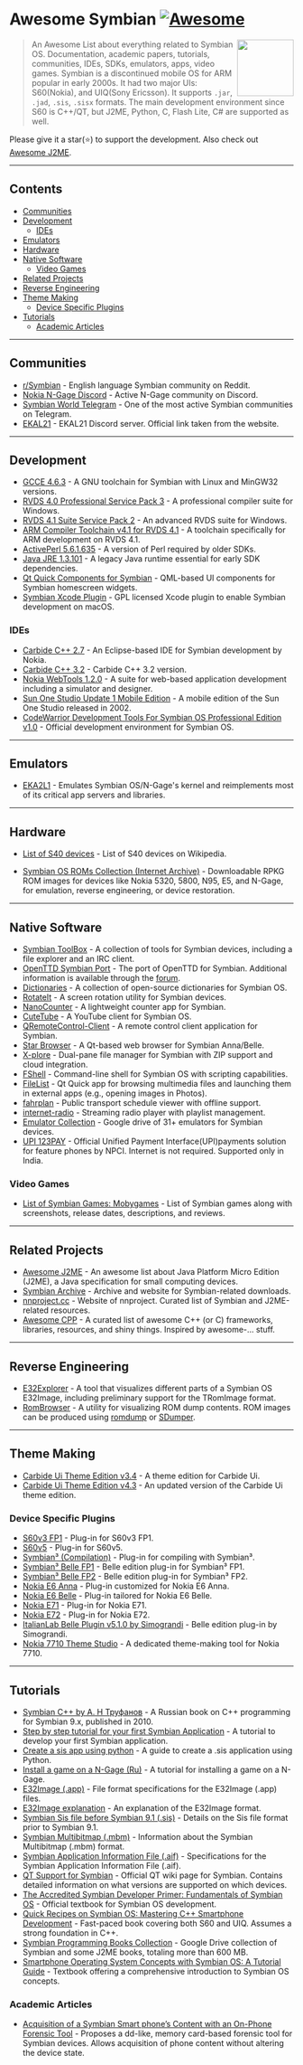 # Awesome Symbian [![Awesome](https://awesome.re/badge.svg)](https://awesome.re)

[<img src="symbian-logo.png" align="right" width="100">](https://en.wikipedia.org/wiki/Symbian)

> An Awesome List about everything related to Symbian OS. Documentation, academic papers, tutorials, communities, IDEs, SDKs, emulators, apps, video games. Symbian is a discontinued mobile OS for ARM popular in early 2000s. It had two major UIs: S60(Nokia), and UIQ(Sony Ericsson). It supports `.jar`, `.jad`, `.sis`, `.sisx` formats. The main development environment since S60 is C++/QT, but J2ME, Python, C, Flash Lite, C# are supported as well. 

Please give it a star(⭐) to support the development. Also check out [Awesome J2ME](https://github.com/hstsethi/awesome-j2me).

---

## Contents

- [Communities](#communities)
- [Development](#development)
   - [IDEs](#ides)
- [Emulators](#emulators)
- [Hardware](#hardware)
- [Native Software](#native-software)
   - [Video Games](#video-games)
- [Related Projects](#related-projects)
- [Reverse Engineering](#reverse-engineering)
- [Theme Making](#theme-making)
   - [Device Specific Plugins](#device-specific-plugins)
- [Tutorials](#tutorials)
    - [Academic Articles](#academic-articles)
---


## Communities

- [r/Symbian](https://reddit.com/r/Symbian) - English language Symbian community on Reddit.
- [Nokia N-Gage Discord](https://discord.gg/dbUzqJ26vs) - Active N-Gage community on Discord.
- [Symbian World Telegram](https://t.me/symbian_world) - One of the most active Symbian communities on Telegram.
- [EKAL21](https://discord.gg/5Bm5SJ9) - EKAL21 Discord server. Official link taken from the website.

---

## Development

- [GCCE 4.6.3](https://mega.nz/#!e0VziSCQ!Lia3quKgmxzlpPDjxB8VGMae-HE4L9b_7wxRxN2MqJ4) - A GNU toolchain for Symbian with Linux and MinGW32 versions.
- [RVDS 4.0 Professional Service Pack 3](https://mega.nz/#!nlk1QZxD!H4N04USb-TE1kQk0K141muqKdbVzMsZDT6HPibZxDFo) - A professional compiler suite for Windows.
- [RVDS 4.1 Suite Service Pack 2](https://mega.nz/#!i5cwESYT!W1nZv0V2ciITLtNsgHeYjeOpLb2rh8NMdUkR5kS7PSY) - An advanced RVDS suite for Windows.
- [ARM Compiler Toolchain v4.1 for RVDS 4.1](https://mega.nz/#!SpdWnTrQ!xo1HufW3pZo7GGPmLWIvXClXTOdo8gobxl9t9wZKeY4) - A toolchain specifically for ARM development on RVDS 4.1.
- [ActivePerl 5.6.1.635](https://mega.nz/#!i182nTbb!SVwZnLumFSdlLOT2erXBn_Rs7akTx9cFG2FQAOMLxWk) - A version of Perl required by older SDKs.
- [Java JRE 1.3.101](http://www.oracle.com/technetwork/java/javasebusiness/downloads/java-archive-downloads-javase13-419413.html) - A legacy Java runtime essential for early SDK dependencies.
- [Qt Quick Components for Symbian](https://github.com/djbozkosz/Symbian-HomeScreen-Widget-QML) - QML-based UI components for Symbian homescreen widgets.
- [Symbian Xcode Plugin](https://web.archive.org/web/20060716125348/http://symbian-xcode-plugin.tigris.org/) - GPL licensed Xcode plugin to enable Symbian development on macOS.

### IDEs

- [Carbide C++ 2.7](https://mega.nz/#!O1MmCZbD!1BqQIOU_jkdolg3GWORzKljYhAq53asfFDGouY8rrHU) - An Eclipse-based IDE for Symbian development by Nokia.
- [Carbide C++ 3.2](https://mega.nz/#!Kt1wkArK!Aylrqj6x7LOw5DxdfJGbEeRK114698t-FuTV3MVzxSA) - Carbide C++ 3.2 version.
- [Nokia WebTools 1.2.0](https://mega.nz/#!yx0VEayA!HBC-cGWVwX_Pymxwb4_YGCt8KmrDxteHZZm2chAHImk) - A suite for web-based application development including a simulator and designer.
- [Sun One Studio Update 1 Mobile Edition](https://mega.nz/#!m0dWARKD!_n9hvxYR8V1HxcrnyMptfDhUcgO3Coo82M_NovgPT7M) - A mobile edition of the Sun One Studio released in 2002.
- [CodeWarrior Development Tools For Symbian OS Professional Edition v1.0](https://archive.org/details/CodeWarriorDevelopmentToolsForSymbianOSProfessionalEdition1.0) - Official development environment for Symbian OS.

---

## Emulators

- [EKA2L1](https://github.com/EKA2L1/EKA2L1) - Emulates Symbian OS/N-Gage's kernel and reimplements most of its critical app servers and libraries.

---

## Hardware

- [List of S40 devices](https://en.m.wikipedia.org/wiki/Category:Series_40_devices) - List of S40 devices on Wikipedia.

- [Symbian OS ROMs Collection (Internet Archive)](https://archive.org/details/symbian-os-roms_202010)  - Downloadable RPKG ROM images for devices like Nokia 5320, 5800, N95, E5, and N-Gage, for emulation, reverse engineering, or device restoration.

---

## Native Software

- [Symbian ToolBox](http://symbian.host-ed.me/) - A collection of tools for Symbian devices, including a file explorer and an IRC client.
- [OpenTTD Symbian Port](http://team.pld-linux.org/~wolf/symbian/) - The port of OpenTTD for Symbian. Additional information is available through the [forum](https://www.tt-forums.net/viewtopic.php?t=65210).
- [Dictionaries](https://github.com/goldendict/goldendict/issues/765) - A collection of open-source dictionaries for Symbian OS.
- [RotateIt](https://github.com/Vitalii17/RotateIt) - A screen rotation utility for Symbian devices.
- [NanoCounter](https://github.com/Vitalii17/NanoCounter) - A lightweight counter app for Symbian.
- [CuteTube](https://github.com/marxoft/cutetube2/) - A YouTube client for Symbian OS.
- [QRemoteControl-Client](https://github.com/strahlex/QRemoteControl-Client) - A remote control client application for Symbian.
- [Star Browser](https://github.com/Allstar12345/Star-Browser-Symbian) - A Qt-based web browser for Symbian Anna/Belle.
- [X-plore](https://github.com/Symbian9/X-plore_free) - Dual-pane file manager for Symbian with ZIP support and cloud integration.
- [FShell](https://github.com/d3ru/FShell) - Command-line shell for Symbian OS with scripting capabilities.
- [FileList](https://github.com/ltomuta/filelist) - Qt Quick app for browsing multimedia files and launching them in external apps (e.g., opening images in Photos).
- [fahrplan](https://github.com/smurfy/fahrplan) - Public transport schedule viewer with offline support.
- [internet-radio](https://github.com/fedor4ever/internet-radio) - Streaming radio player with playlist management.
- [Emulator Collection](https://drive.google.com/drive/folders/176IQoFOp_7xEtOyq8I23iVtctB0_4lam) - Google drive of 31+ emulators for Symbian devices.
- [UPI 123PAY](https://www.npci.org.in/what-we-do/upi-123pay/product-overview) - Official Unified Payment Interface(UPI)payments solution for feature phones by NPCI. Internet is not required. Supported only in India.

### Video Games

- [List of Symbian Games: Mobygames](https://www.mobygames.com/platform/symbian/) - List of Symbian games along with screenshots, release dates, descriptions, and reviews.

---

## Related Projects

- [Awesome J2ME](https://github.com/hstsethi/awesome-j2me) - An awesome list about Java Platform Micro Edition (J2ME), a Java specification for small computing devices.
- [Symbian Archive](https://github.com/mrRosset/Symbian-Archive) - Archive and website for Symbian-related downloads.
- [nnproject.cc](https://nnproject.cc) - Website of nnproject. Curated list of Symbian and J2ME-related resources.
- [Awesome CPP](https://github.com/fffaraz/awesome-cpp) - A curated list of awesome C++ (or C) frameworks, libraries, resources, and shiny things. Inspired by awesome-... stuff.

---

## Reverse Engineering

- [E32Explorer](https://github.com/mrRosset/E32Explorer) - A tool that visualizes different parts of a Symbian OS E32Image, including preliminary support for the TRomImage format.
- [RomBrowser](https://github.com/Florin9doi/rombrowser) - A utility for visualizing ROM dump contents. ROM images can be produced using [romdump](https://github.com/Florin9doi/romdump) or [SDumper](https://github.com/Florin9doi/sdumper).

---

## Theme Making

- [Carbide Ui Theme Edition v3.4](https://mega.nz/#!So9VBYCY!e4VZyrNJQicFCb1Hd4ER2-57Xj8fnu20ppp8FDgGzeM) - A theme edition for Carbide Ui.
- [Carbide Ui Theme Edition v4.3](https://mega.nz/#!XhcU0IjZ!7amA0mLMPBIjH18bM9cq7yiny--L59DYqeRhb8KNB6c) - An updated version of the Carbide Ui theme edition.

### Device Specific Plugins

- [S60v3 FP1](https://mega.nz/#!Pt92jY6Y!VPjnd5y82cvz_Vcb5c97gx5t4feobzwe_pc77UnYQOk) - Plug-in for S60v3 FP1.
- [S60v5](https://mega.nz/#!rx1HRbaa!S9M1JKei94-HuuNU6tc6I83iBgCj8Cxf9LrB-bgTrkE) - Plug-in for S60v5.
- [Symbian³ (Compilation)](https://mega.nz/#!7llQDCrR!a2uoIz09At1lqJzO1_DfmSK9RfRKL0ErFjnRRBAijd8) - Plug-in for compiling with Symbian³.
- [Symbian³ Belle FP1](https://mega.nz/#!7oMlFBjS!ld0TIMRsYAnBNsRDBGotspm8J-9UwUDedO7r8JTQKh8) - Belle edition plug-in for Symbian³ FP1.
- [Symbian³ Belle FP2](https://mega.nz/#!atlw1Rzb!3l6D_uAUGKFhWPIJea27YLM7WyYNrt5HuQh_cOYnim0) - Belle edition plug-in for Symbian³ FP2.
- [Nokia E6 Anna](https://mega.nz/#!r10yTZzD!VG4eTW1nC-QSHlK4IpNBpXFcSlfMcOrb4XQ5LjJtmk4) - Plug-in customized for Nokia E6 Anna.
- [Nokia E6 Belle](https://mega.nz/#!DsMlFSQJ!r6KVqdOyYUO7OPch5kF244GQejAzWsSe1WBdXS6BiPE) - Plug-in tailored for Nokia E6 Belle.
- [Nokia E71](https://mega.nz/#!eh90AQCL!DdYRdIYL4ix9ttaxyGLGon_Z5BBsZ0BtgriBnqQNp8o) - Plug-in for Nokia E71.
- [Nokia E72](https://mega.nz/#!nhMlkT4b!RnctY_Sym1PGZfSBv-L1I2bauB9fGKmf66iRjWKrx_4) - Plug-in for Nokia E72.
- [ItalianLab Belle Plugin v5.1.0 by Simograndi](https://mega.nz/#!i9MgRIaa!JpLk0b6uOO7siIutW01S24H7dXQf9Hg6wcNAZRLoQbo) - Belle edition plug-in by Simograndi.
- [Nokia 7710 Theme Studio](https://mega.nz/#!30UwFK7S!1XMD3vsIMaTXTw78uNp1RBzd690vmpZwhM6aERgXWwI) - A dedicated theme-making tool for Nokia 7710.

---

## Tutorials

- [Symbian C++ by А. Н Труфанов](https://github.com/trufanov-nok/SymbianBook_ru) - A Russian book on C++ programming for Symbian 9.x, published in 2010.
- [Step by step tutorial for your first Symbian Application](https://github.com/sapandiwakar/Symbian-Application-Development-Tutorials) - A tutorial to develop your first Symbian application.
- [Create a sis app using python](http://www.mobilenin.com/pys60/info_standalone_application.htm) - A guide to create a .sis application using Python.
- [Install a game on a N-Gage (Ru)](http://rutracker.org/forum/viewtopic.php?t=329313) - A tutorial for installing a game on a N-Gage.
- [E32Image (.app)](https://web.archive.org/web/20091213034509/http://wiki.forum.nokia.com/index.php/E32Image) - File format specifications for the E32Image (.app) files.
- [E32Image explanation](http://web.archive.org/web/20070616175615/http://www.antonypranata.com/articles/e32fileformat.html) - An explanation of the E32Image format.
- [Symbian Sis file before Symbian 9.1 (.sis)](http://www.thoukydides.webspace.virginmedia.com/sis.html) - Details on the Sis file format prior to Symbian 9.1.
- [Symbian Multibitmap (.mbm)](http://fileformats.archiveteam.org/wiki/EPOC_MBM) - Information about the Symbian Multibitmap (.mbm) format.
- [Symbian Application Information File (.aif)](http://fileformats.archiveteam.org/wiki/EPOC_AIF) - Specifications for the Symbian Application Information File (.aif).
- [QT Support for Symbian](https://wiki.qt.io/Support_for_Symbian) - Official QT wiki page for Symbian. Contains detailed information on what versions are supported on which devices.
- [The Accredited Symbian Developer Primer: Fundamentals of Symbian OS](https://www.wiley.com/en-us/The+Accredited+Symbian+Developer+Primer%3A+Fundamentals+of+Symbian+OS-p-9780470058695) - Official textbook for Symbian OS development.
- [Quick Recipes on Symbian OS: Mastering C++ Smartphone Development](https://www.oreilly.com/library/view/quick-recipes-on/9780470997833/) - Fast-paced book covering both S60 and UIQ. Assumes a strong foundation in C++.
- [Symbian Programming Books Collection](https://drive.google.com/folderview?id=1vbW4hP06DeZvSwAX1MS_p52mNmSJs9iS) - Google Drive collection of Symbian and some J2ME books, totaling more than 600 MB.
- [Smartphone Operating System Concepts with Symbian OS: A Tutorial Guide](https://www.wiley.com/en-us/Smartphone+Operating+System+Concepts+with+Symbian+OS%3A+A+Tutorial+Guide-p-9780470065235) - Textbook offering a comprehensive introduction to Symbian OS concepts.
  
### Academic Articles

 - [Acquisition of a Symbian Smart phone’s Content with an On-Phone Forensic Tool](https://mo.co.za/open/symbianfor.pdf) - Proposes a dd-like, memory card-based forensic tool for Symbian devices. Allows acquisition of phone content without altering the device state.


